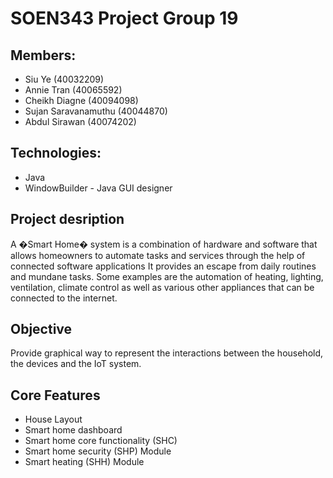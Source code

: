 # SOEN343 Project Group 19

## Members:
* Siu Ye (40032209)
* Annie Tran (40065592)
* Cheikh Diagne (40094098)
* Sujan Saravanamuthu (40044870)
* Abdul Sirawan (40074202)

## Technologies:
* Java 
* WindowBuilder - Java GUI designer

## Project desription
A �Smart Home� system is a combination of hardware and software that allows homeowners to automate tasks and services through the help of connected software applications It provides an escape from daily routines and mundane tasks. Some examples are the automation of heating, lighting, ventilation, climate control as well as various other appliances that can be connected to the internet.

## Objective
Provide graphical way to represent the interactions between the household, the devices and the IoT system.

## Core Features
* House Layout 
* Smart home dashboard 
* Smart home core functionality (SHC) 
* Smart home security (SHP) Module 
* Smart heating (SHH) Module 
